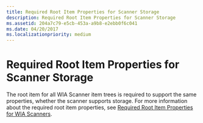 ```yaml
---
title: Required Root Item Properties for Scanner Storage
description: Required Root Item Properties for Scanner Storage
ms.assetid: 204a7c79-e5cb-453a-a9b8-e2ebb0f6c041
ms.date: 04/20/2017
ms.localizationpriority: medium
---
```


# Required Root Item Properties for Scanner Storage


The root item for all WIA Scanner item trees is required to support the same properties, whether the scanner supports storage. For more information about the required root item properties, see [Required Root Item Properties for WIA Scanners](required-root-item-properties-for-wia-scanners.md).

 

 




